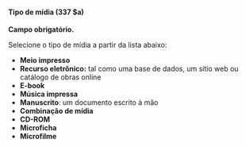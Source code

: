 #### **Tipo de mídia (337 $a)**

**Campo obrigatório.**

Selecione o tipo de mídia a partir da lista abaixo:

- **Meio impresso**
- **Recurso eletrônico:** tal como uma base de dados, um sítio web ou catálogo de obras online
- **E-book**
- **Música impressa**
- **Manuscrito**: um documento escrito à mão
- **Combinação de mídia**
- **CD-ROM**
- **Microficha**
- **Microfilme**